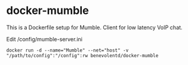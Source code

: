 docker-mumble
==================

This is a Dockerfile setup for Mumble. Client for low latency VoIP chat.

Edit /config/mumble-server.ini


    docker run -d --name="Mumble" --net="host" -v "/path/to/config":"/config":rw benevolentd/docker-mumble
